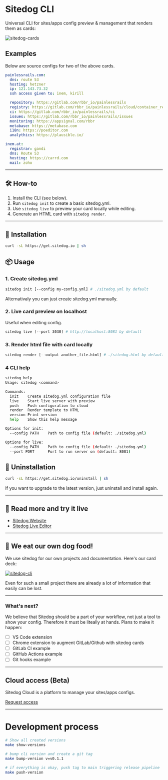 # Sitedog CLI

Universal CLI for sites/apps config preview & management that renders them as cards:

![sitedog-cards](https://i.imgur.com/JKjTgqY.png)

## Examples

Below are source configs for two of the above cards.

```yaml
painlessrails.com:
  dns: route 53
  hosting: hetzner
  ip: 121.143.73.32
  ssh access given to: inem, kirill

  repository: https://gitlab.com/rbbr_io/painlessrails
  registry: https://gitlab.com/rbbr_io/painlessrails/cloud/container_registry
  ci: https://gitlab.com/rbbr_io/painlessrails/ci
  issues: https://gitlab.com/rbbr_io/painlessrails/issues
  monitoring: https://appsignal.com/rbbr
  metabase: https://metabase.com
  i18n: https://poeditor.com
  analythics: https://plausible.io/
```

```yaml
inem.at:
  registrar: gandi
  dns: Route 53
  hosting: https://carrd.com
  mail: zoho
```

---

## 🛠️ How-to

1. Install the CLI (see below).
2. Run `sitedog init` to create a basic sitedog.yml.
3. Use `sitedog live` to preview your card locally while editing.
4. Generate an HTML card with `sitedog render`.

---

## 🚀 Installation

```sh
curl -sL https://get.sitedog.io | sh
```


## 📦 Usage

### 1. Create sitedog.yml

```sh
sitedog init [--config my-config.yml] # ./sitedog.yml by default
```
Alternativaly you can just create sitedog.yml manually.

### 2. Live card preview on localhost

Useful when editing config.
```sh
sitedog live [--port 3030] # http://localhost:8081 by default
```

<!-- ### 3. Add your config to cloud dashboard
```sh
sitedog push [--title another_config_title]
``` -->

### 3. Render html file with card locally
```sh
sitedog render [--output another_file.html] # ./sitedog.html by default
```

### 4 CLI help

```sh
sitedog help
Usage: sitedog <command>

Commands:
  init    Create sitedog.yml configuration file
  live    Start live server with preview
  push    Push configuration to cloud
  render  Render template to HTML
  version Print version
  help    Show this help message

Options for init:
  --config PATH    Path to config file (default: ./sitedog.yml)

Options for live:
  --config PATH    Path to config file (default: ./sitedog.yml)
  --port PORT      Port to run server on (default: 8081)
```

<!-- Options for push:
  --config PATH    Path to config file (default: ./sitedog.yml) -->

## 🚀 Uninstallation

```sh
curl -sL https://get.sitedog.io/uninstall | sh
```

If you want to upgrade to the latest version, just uninstall and install again.

---

## 📖 Read more and try it live

- [Sitedog Website](https://sitedog.io/)
- [Sitedog Live Editor](https://sitedog.io/editor#demo)

---

## 🐶 We eat our own dog food!

We use sitedog for our own projects and documentation. Here's our card deck:

[![sitedog-cli](https://i.imgur.com/DNhwj6T.png)](https://sitedog.io/live-editor.html#pako:eJytVVtv2zYUfvevIPLQN4m-zbENBGmG2m2GJVtvQfskUOKxxJYiFZLyJdiP3yElW8qQFfUwwICBc_3Odz4eWeGA6zwWejkgBJg9VEyBXJLCucouKTVpamJbsQxoZfQ3yJyltkmirKqoZIoLlVOuSyaUxSKKlZAVwKquCKvi3W4XnzxxpstjRvufaeWMlqH7sQGiar1YtpKstiKV0JVVcxWdzPElzyWD-DRDXGjreqV8DbQUOu8qQB23tgCpnZDO5tPLEUVwIi-cnyljSh26tGPRYPYoGS8DSAOV7sJy4SRLQ2VPY4KBR-pa2gaY00R5-n1-Lqwzh3NqUE8dcgQmOaaHWk5_B7UkPjrXedJGjzsfgX0lDNgluRgPx7NoiL_phYfkcwiruXC2wVWxHBJbAfDEj2hcB9C7gifeQRpz2FKmmDxYYWkIiVq4ESLXU1eJaivd03Uhr0BFb399tdGmTDYsc9pclToVEkLHXOtcArHATFYQHNHq_uobe9xEBXYaS9RGXuNcujYZJIJf2SxqZLTsqcHLfe8MI9bVm82y1zTxkLpWXGe238h7UbV09PTLw816u_4z2bwb8d8uv07L8t7dJTd2z9a72-_vP6zGw6f848Nwe0cBuQwtcBOiRMq6-v5lbEResuZVAIpOUWFuYfLHt0e5Wte32Wf1sJ6n727oZ-VQD8CvleYQ4WijaDZ85a4mXz-t8_tHab-8nd3fr1Q0DM1Yqmv3TEtF3WjpIxLxpllKCKKp1Cn1HNEPq5s3d6u45IMBPvDYPrsQJmwhk7rm58i9SzhD3yHpZXVbMFswROCNGU3m8WixiMeTSbyYo88_exQ6tgD3hHloKlGSOWo3xcan-zDwz4DrZvMRwVk980yGeCFb4Ru9FRzMkuTe2LAqBbOJw8kvXofzKPRFcHCFb6nc45SZNryJ9YeB_OOmBmNfUiw7XcMG6mCQg3uReoxxTEocvp3znDVg0XOXgCkvr-A_fCt8-9PB-8F96gf8-5HySPojWBf3BP4IsioOqd7TDYwv53wyGS3mQzbKYLjIJnwxnaXpZpjOJ-lgcLxQmRQ9jesSd8GJxMERipYvEX3s1rtxvWL_L0pyhNTe5FYJiLQ2kkT2967LM-2Qv4gtQkatfjaHnkKb7L8BYybMKw)

Even for such a small project there are already a lot of information that easily can be lost.

---

### What's next?

We believe that Sitedog should be a part of your workflow, not just a tool to show your config. Therefore it must be liteally at hands. Plans to make it happen:

- [ ] VS Code extension
- [ ] Chrome extension to augment GitLab/Github with sitedog cards
- [ ] GitLab CI example
- [ ] GitHub Actions example
- [ ] Git hooks example

---

## Cloud access (Beta)

Sitedog Cloud is a platform to manage your sites/apps configs.

[Request access](https://docs.google.com/forms/d/1z5VAFvFP_fH1dJ7Y4mmNtM_AsxaFwIkQRE20zgSV0vM/edit)

---

# Development process

```sh
# Show all created versions
make show-versions

# bump cli version and create a git tag
make bump-version v=v0.1.1

# if everything is okay, push tag to main triggering release pipeline
make push-version
```

